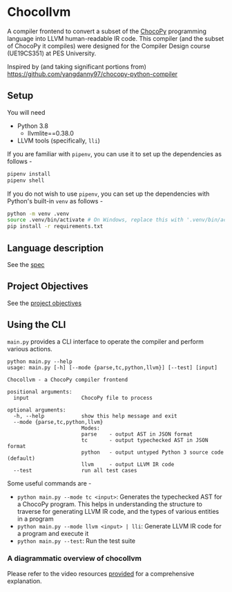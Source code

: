 # Chocollvm
A compiler frontend to convert a subset of the [ChocoPy](https://chocopy.org/) programming language into LLVM human-readable IR code. This compiler (and the subset of ChocoPy it compiles) were designed for the Compiler Design course (UE19CS351) at PES University.

Inspired by (and taking significant portions from) https://github.com/yangdanny97/chocopy-python-compiler

## Setup
You will need
- Python 3.8
    - llvmlite==0.38.0
- LLVM tools (specifically, `lli`)

If you are familiar with `pipenv`, you can use it to set up the dependencies as follows -
```sh
pipenv install
pipenv shell
```

If you do not wish to use `pipenv`, you can set up the dependencies with Python's built-in `venv` as follows -
```sh
python -m venv .venv
source .venv/bin/activate # On Windows, replace this with '.venv/bin/activate.bat'
pip install -r requirements.txt
```

## Language description
See the [spec](./SPEC.md)

## Project Objectives
See the [project objectives](./IMPLEMENT.md)

## Using the CLI
`main.py` provides a CLI interface to operate the compiler and perform various actions.
```
python main.py --help
usage: main.py [-h] [--mode {parse,tc,python,llvm}] [--test] [input]

Chocollvm - a ChocoPy compiler frontend

positional arguments:
  input                 ChocoPy file to process

optional arguments:
  -h, --help            show this help message and exit
  --mode {parse,tc,python,llvm}
                        Modes:
                        parse    - output AST in JSON format
                        tc       - output typechecked AST in JSON format
                        python   - output untyped Python 3 source code (default)
                        llvm     - output LLVM IR code
  --test                run all test cases
```

Some useful commands are -
- `python main.py --mode tc <input>`: Generates the typechecked AST for a ChocoPy program. This helps in understanding the structure to traverse for generating LLVM IR code, and the types of various entities in a program
- `python main.py --mode llvm <input> | lli`: Generate LLVM IR code for a program and execute it
- `python main.py --test`: Run the test suite

### A diagrammatic overview of chocollvm
Please refer to the video resources [provided](https://drive.google.com/drive/folders/1Xc3tFMkWHIvOepwZyWj1mSYqwy-0RLWg?usp=sharing) for a comprehensive explanation.

